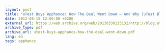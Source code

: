 ```yaml
---
layout: post
title: "uTest Buys Apphance: How The Deal Went Down – And Why (uTest Blog)"
date: 2012-08-15 12:00:00 +0200
external_url: https://web.archive.org/web/20130330133132/http://blog.utest.com/utest-buys-apphance-how-the-deal-went-down-and-why/2012/08/
archive_type: pdf
archive_url: utest-buys-apphance-how-the-deal-went-down.pdf
lang: en
tags: apphance
---
```

